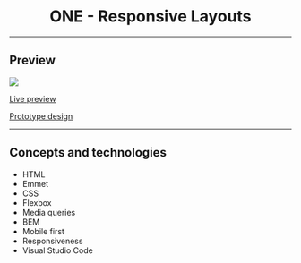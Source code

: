 <h1 align="center">ONE - Responsive Layouts</h1>
<hr>
<h2>Preview</h2>
<a align="center"><img src="https://user-images.githubusercontent.com/106234166/198899920-bb778026-f45b-4f32-8ed6-b300401f7b90.png"></a>
<p><a href="https://one-06-responsive-layouts-mgastonportillo.vercel.app/">Live preview</a></p>
<p><a href="https://www.figma.com/file/V2OxDgUWy1tCgkeziVPcjm/">Prototype design</a></p>

<hr>
<h2>Concepts and technologies</h2>
<ul>
<li>HTML</li>
<li>Emmet</li>
<li>CSS</li>
<li>Flexbox</li>
<li>Media queries</li>
<li>BEM</li>
<li>Mobile first</li>
<li>Responsiveness</li>
<li>Visual Studio Code</li>
</ul>
